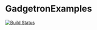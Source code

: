 # GadgetronExamples

[![Build Status](https://github.com/dchansen/GadgetronExamples.jl/actions/workflows/CI.yml/badge.svg?branch=main)](https://github.com/dchansen/GadgetronExamples.jl/actions/workflows/CI.yml?query=branch%3Amain)
